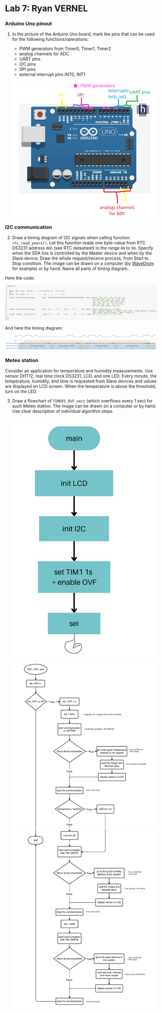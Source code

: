 # Lab 7: Ryan VERNEL

### Arduino Uno pinout

1. In the picture of the Arduino Uno board, mark the pins that can be used for the following functions/operations:
   * PWM generators from Timer0, Timer1, Timer2
   * analog channels for ADC
   * UART pins
   * I2C pins
   * SPI pins
   * external interrupt pins INT0, INT1

   ![Arduino Pins](https://raw.githubusercontent.com/Rayou01/digitals-electronics-2/main/PlatformIO/Projects/LAB7-I2C/test/arduinoPins.png)

### I2C communication

2. Draw a timing diagram of I2C signals when calling function `rtc_read_years()`. Let this function reads one byte-value from RTC DS3231 address `06h` (see RTC datasheet) in the range `00` to `99`. Specify when the SDA line is controlled by the Master device and when by the Slave device. Draw the whole request/receive process, from Start to Stop condition. The image can be drawn on a computer (by [WaveDrom](https://wavedrom.com/) for example) or by hand. Name all parts of timing diagram.

Here the code:

   ![timing diagram of I2C signals](https://raw.githubusercontent.com/Rayou01/digitals-electronics-2/main/PlatformIO/Projects/LAB7-I2C/test/code%20of%20timing%20diagram.png)

And here the timing diagram:

   ![timing diagram of I2C signals](https://raw.githubusercontent.com/Rayou01/digitals-electronics-2/main/PlatformIO/Projects/LAB7-I2C/test/wavedrom.png)

### Meteo station

Consider an application for temperature and humidity measurements. Use sensor DHT12, real time clock DS3231, LCD, and one LED. Every minute, the temperature, humidity, and time is requested from Slave devices and values are displayed on LCD screen. When the temperature is above the threshold, turn on the LED.

3. Draw a flowchart of `TIMER1_OVF_vect` (which overflows every 1&nbsp;sec) for such Meteo station. The image can be drawn on a computer or by hand. Use clear description of individual algorithm steps.

   ![flowchart of temperature and humidity measurements](https://raw.githubusercontent.com/Rayou01/digitals-electronics-2/main/PlatformIO/Projects/LAB7-I2C/test/flowchart%20of%20temperature%20and%20humidity%20measurements-part1.png)

   ![flowchart of temperature and humidity measurements](https://raw.githubusercontent.com/Rayou01/digitals-electronics-2/main/PlatformIO/Projects/LAB7-I2C/test/flowchart%20part%201.png)
   ![flowchart of temperature and humidity measurements](https://raw.githubusercontent.com/Rayou01/digitals-electronics-2/main/PlatformIO/Projects/LAB7-I2C/test/flowchart%20part2.png)
